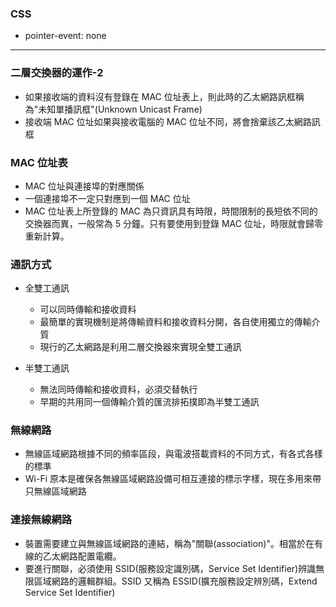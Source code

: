 ### CSS

- pointer-event: none

---

### 二層交換器的運作-2

- 如果接收端的資料沒有登錄在 MAC 位址表上，則此時的乙太網路訊框稱為"未知單播訊框"(Unknown Unicast Frame)
- 接收端 MAC 位址如果與接收電腦的 MAC 位址不同，將會捨棄該乙太網路訊框

### MAC 位址表

- MAC 位址與連接埠的對應關係
- 一個連接埠不一定只對應到一個 MAC 位址
- MAC 位址表上所登錄的 MAC 為只資訊具有時限，時間限制的長短依不同的交換器而異，一般常為 5 分鐘。只有要使用到登錄 MAC 位址，時限就會歸零重新計算。

### 通訊方式

- 全雙工通訊

  - 可以同時傳輸和接收資料
  - 最簡單的實現機制是將傳輸資料和接收資料分開，各自使用獨立的傳輸介質
  - 現行的乙太網路是利用二層交換器來實現全雙工通訊

- 半雙工通訊
  - 無法同時傳輸和接收資料，必須交替執行
  - 早期的共用同一個傳輸介質的匯流排拓撲即為半雙工通訊

### 無線網路

- 無線區域網路根據不同的頻率區段，與電波搭載資料的不同方式，有各式各樣的標準
- Wi-Fi 原本是確保各無線區域網路設備可相互連接的標示字樣，現在多用來帶只無線區域網路

### 連接無線網路

- 裝置需要建立與無線區域網路的連結，稱為"關聯(association)"。相當於在有線的乙太網路配置電纜。
- 要進行關聯，必須使用 SSID(服務設定識別碼，Service Set Identifier)辨識無限區域網路的邏輯群組。SSID 又稱為 ESSID(擴充服務設定辨別碼，Extend Service Set Identifier)
